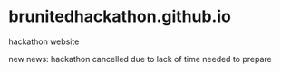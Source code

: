 # brunitedhackathon.github.io

hackathon website

new news: hackathon cancelled due to lack of time needed to prepare
